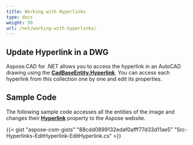 ```yaml
---
title: Working with Hyperlinks
type: docs
weight: 50
url: /net/working-with-hyperlinks/
---
```


## **Update Hyperlink in a DWG**

Aspose.CAD for .NET allows you to access the hyperlink in an AutoCAD drawing using the [**CadBaseEntity.Hyperlink**](https://apireference.aspose.com/cad/net/aspose.cad.fileformats.cad.cadobjects/cadbaseentity/properties/hyperlink). You can access each hyperlink from this collection one by one and edit its properties.

## Sample Code

The following sample code accesses all the entities of the image and changes their [**Hyperlink**](https://apireference.aspose.com/cad/net/aspose.cad.fileformats.cad.cadobjects/cadbaseentity/properties/hyperlink) property to the Aspose website.

{{< gist "aspose-com-gists" "88cdd0899132edaf0afff77d33d11ae5" "Src-Hyperlinks-EditHyperlink-EditHyperlink.cs" >}}
